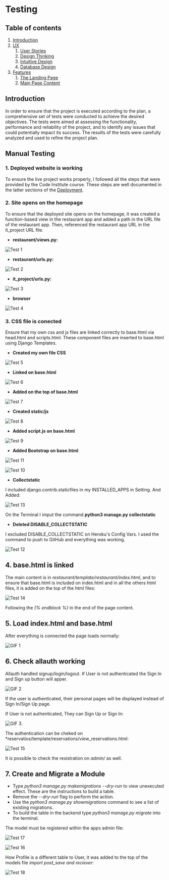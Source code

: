 # Testing

## Table of contents

1. [Introduction](#introduction)
2. [UX](#ux)
    1. [User Stories](#user-stories)
    2. [Design Thinking](#design-thinking)
    3. [Intuitive Design](#intuitive-design)
    4. [Database Design](#database-design)
3. [Features](#features)
    1. [The Landing Page](#the-landing-page)
    2. [Main Page Content](#main-page-content)


## Introduction

In order to ensure that the project is executed according to the plan, a comprehensive set of tests were conducted to achieve the desired objectives. The tests were aimed at assessing the functionality, performance and reliability of the project, and to identify any issues that could potentially impact its success. The results of the tests were carefully analyzed and used to refine the project plan.

## Manual Testing

### 1. Deployed website is working

To ensure the live project works properly, I followed all the steps that were provided by the Code Institute course. These steps are well documented in the latter sections of the [Deployment](deployment.md).

### 2. Site opens on the homepage

To ensure that the deployed site opens on the homepage, it was created a function-based view in the restaurant app and added a path in the URL file of the restaurant app. Then, referenced the restaurant app URL in the it_project URL file.

- **restaurant/views.py:**

![Test 1](static/readme/testing/tt1.jpg)


- **restaurant/urls.py:**

![Test 2](static/readme/testing/tt2.jpg)

- **it_project/urls.py:**

![Test 3](static/readme/testing/tt3.jpg)

- **browser**

![Test 4](static/readme/testing/tt4.jpg)

### 3. CSS file is conected

Ensure that my own css and js files are linked correctly to base.html via head.html and scripts.html. These component files are inserted to base.html using Django Templates.

- **Created my own file CSS**

![Test 5](static/readme/testing/tt5.jpg)

- **Linked on base.html**

![Test 6](static/readme/testing/tt6.jpg)

- **Added on the top of base.html**

![Test 7](static/readme/testing/tt7.jpg)

- **Created static/js**

![Test 8](static/readme/testing/tt8.jpg)

- **Added script.js on base.html**

![Test 9](static/readme/testing/tt9.jpg)

- **Added Bootstrap on base.html**

![Test 11](static/readme/testing/tt11.jpg)

![Test 10](static/readme/testing/tt10.jpg)

- **Collectstatic**

I included django.contrib.staticfiles in my INSTALLED_APPS in Setting. And Added:

![Test 13](static/readme/testing/tt13.jpg)

On the Terminal I imput the command **python3 manage.py collectstatic**


- **Deleted DISABLE_COLLECTSTATIC**

I excluded DISABLE_COLLECTSTATIC on Heroku's Config Vars. I used the command to push to GitHub and everything was working. 

![Test 12](static/readme/testing/tt12.jpg)

## 4. base.html is linked

The main content is in *restaurant/template/restaurant/index.html*, and to ensure that base.html is included on index.html and in all the others html files, it is added on the top of the html files:

![Test 14](static/readme/testing/tt14.jpg)

Following the *{% endblock %}* in the end of the page content.

## 5. Load index.html and base.html

After everything is connected the page loads normally:

![GIF 1](static/readme/testing/gifs/gif1.gif)

## 6. Check allauth working

Allauth handled signup/login/logout. If User is not authenticated the Sign In and Sign up button will apper.

![GIF 2](static/readme/testing/gifs/gif2.gif)

If the user is authenticated, their personal pages will be displayed instead of Sign In/Sign Up page.

If User is not authenticated, They can Sign Up or Sign In:

![GIF 3](static/readme/testing/gifs/gif3.gif).

The authentication can be cheked on *reservatios/template/reservations/view_reservations.html:

![Test 15](static/readme/testing/tt15.jpg)

It is possible to check the resistration on *admin/* as well.

## 7. Create and Migrate a Module

- Type *python3 manage.py makemigrations --dry-run* to view unexecuted effect. These are the instructions to build a table.
- Remove the  *--dry-run* flag to perform the action.
- Use the *python3 manage.py showmigrations* command to see a list of existing migrations.
- To build the table in the backend type *python3 manage.py migrate* into the terminal.

The model must be registered within the apps admin file:

![Test 17](static/readme/testing/tt17.jpg)

![Test 16](static/readme/testing/tt16.png)

How Profile is a different table to User, it was added to the top of the models file *import post_save and reciever*:

![Test 18](static/readme/testing/tt18.png)